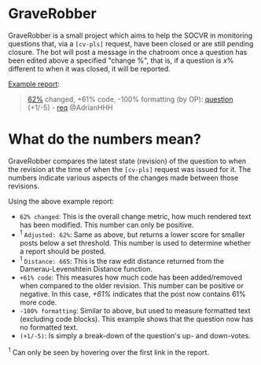 # GraveRobber

GraveRobber is a small project which aims to help the SOCVR in monitoring questions that, via a `[cv-pls]` request, have been closed or are still pending closure. The bot will post a message in the chatroom once a question has been edited above a specified "change %", that is, if a question is *x*% different to when it was closed, it will be reported.

[Example report](https://chat.stackoverflow.com/transcript/41570?m=42016101#42016101): 

> [62%](https://stackoverflow.com/posts/49716181/revisions "Adjusted: 62%. Distance: 665.") changed, +61% code, -100% formatting (by OP): [question](https://stackoverflow.com/q/49716181) (+1/-5)  - [req](https://chat.stackoverflow.com/transcript/message/42005792) @AdrianHHH


# What do the numbers mean?

GraveRobber compares the latest state (revision) of the question to when the revision at the time of when the `[cv-pls]` request was issued for it. The numbers indicate various aspects of the changes made between those revisions.

Using the above example report:

 - `62% changed`: This is the overall change metric, how much rendered text has been modified. This number can only be positive.
 - <sup>1</sup> `Adjusted: 62%`: Same as above, but returns a lower score for smaller posts below a set threshold. This number is used to determine whether a report should be posted.
 - <sup>1</sup> `Distance: 665`: This is the raw edit distance returned from the Damerau-Levenshtein Distance function.
 - `+61% code`: This measures how much code has been added/removed when compared to the older revision. This number can be positive or negative. In this case, *+61%* indicates that the post now contains 61% more code.
 - `-100% formatting`: Similar to above, but used to measure formatted text (excluding code blocks). This example shows that the question now has no formatted text.
 - `(+1/-5)`: Is simply a break-down of the question's up- and down-votes.
 
 <sup>1</sup> Can only be seen by hovering over the first link in the report.

